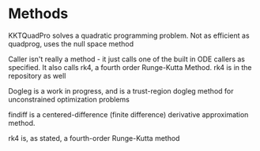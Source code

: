 # Methods
KKTQuadPro solves a quadratic programming problem. Not as efficient as quadprog, uses the null space method

Caller isn't really a method - it just calls one of the built in ODE callers as specified. It also calls rk4, a fourth order Runge-Kutta 
  Method. rk4 is in the repository as well

Dogleg is a work in progress, and is a trust-region dogleg method for unconstrained optimization problems

findiff is a centered-difference (finite difference) derivative approximation method. 

rk4 is, as stated, a fourth-order Runge-Kutta method
